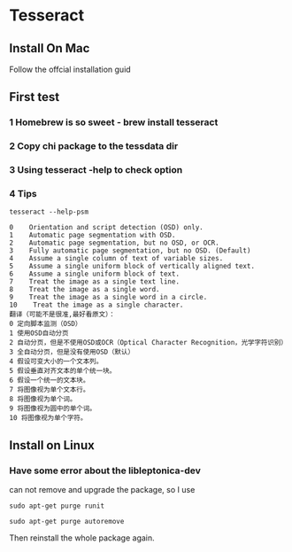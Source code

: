 # Tesseract
## Install On Mac

Follow the offcial installation guid
## First test
### 1 Homebrew is so sweet - brew install tesseract
### 2 Copy chi package to the tessdata dir
### 3 Using tesseract -help to check option 
### 4 Tips

    tesseract --help-psm

    0    Orientation and script detection (OSD) only.
    1    Automatic page segmentation with OSD.
    2    Automatic page segmentation, but no OSD, or OCR.
    3    Fully automatic page segmentation, but no OSD. (Default)
    4    Assume a single column of text of variable sizes.
    5    Assume a single uniform block of vertically aligned text.
    6    Assume a single uniform block of text.
    7    Treat the image as a single text line.
    8    Treat the image as a single word.
    9    Treat the image as a single word in a circle.
    10    Treat the image as a single character.
    翻译（可能不是很准,最好看原文）：
    0 定向脚本监测（OSD）
    1 使用OSD自动分页
    2 自动分页，但是不使用OSD或OCR（Optical Character Recognition，光学字符识别）
    3 全自动分页，但是没有使用OSD（默认）
    4 假设可变大小的一个文本列。
    5 假设垂直对齐文本的单个统一块。
    6 假设一个统一的文本块。
    7 将图像视为单个文本行。
    8 将图像视为单个词。
    9 将图像视为圆中的单个词。
    10 将图像视为单个字符。


## Install on Linux

### Have some error about the libleptonica-dev
can not remove and upgrade the package, so I use 

`sudo apt-get purge runit`

`sudo apt-get purge autoremove`

Then reinstall the whole package again.
